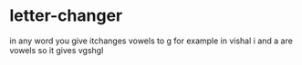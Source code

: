 # letter-changer
in any word you give itchanges vowels to g 
for example in vishal i and a are vowels so it gives vgshgl
